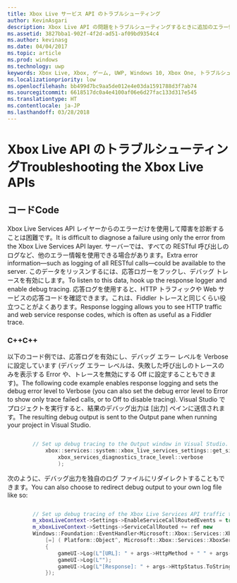 ```yaml
---
title: Xbox Live サービス API のトラブルシューティング
author: KevinAsgari
description: Xbox Live API の問題をトラブルシューティングするときに追加のエラー情報を記録する方法について説明します。
ms.assetid: 3827bba1-902f-4f2d-ad51-af09bd9354c4
ms.author: kevinasg
ms.date: 04/04/2017
ms.topic: article
ms.prod: windows
ms.technology: uwp
keywords: Xbox Live, Xbox, ゲーム, UWP, Windows 10, Xbox One, トラブルシューティング, エラー, ログ
ms.localizationpriority: low
ms.openlocfilehash: bb499d7bc9aa5de012e4e03da1591788d3f7ab74
ms.sourcegitcommit: 6618517dc0a4e4100af06e6d27fac133d317e545
ms.translationtype: HT
ms.contentlocale: ja-JP
ms.lasthandoff: 03/28/2018
---
```

# <a name="troubleshooting-the-xbox-live-apis"></a><span data-ttu-id="2e91b-104">Xbox Live API のトラブルシューティング</span><span class="sxs-lookup"><span data-stu-id="2e91b-104">Troubleshooting the Xbox Live APIs</span></span>

## <a name="code"></a><span data-ttu-id="2e91b-105">コード</span><span class="sxs-lookup"><span data-stu-id="2e91b-105">Code</span></span>

<span data-ttu-id="2e91b-106">Xbox Live Services API レイヤーからのエラーだけを使用して障害を診断することは困難です。</span><span class="sxs-lookup"><span data-stu-id="2e91b-106">It is difficult to diagnose a failure using only the error from the Xbox Live Services API layer.</span></span> <span data-ttu-id="2e91b-107">サーバーでは、すべての RESTful 呼び出しのログなど、他のエラー情報を使用できる場合があります。</span><span class="sxs-lookup"><span data-stu-id="2e91b-107">Extra error information—such as logging of all RESTful calls—could be available to the server.</span></span> <span data-ttu-id="2e91b-108">このデータをリッスンするには、応答ロガーをフックし、デバッグ トレースを有効にします。</span><span class="sxs-lookup"><span data-stu-id="2e91b-108">To listen to this data, hook up the response logger and enable debug tracing.</span></span> <span data-ttu-id="2e91b-109">応答ログを使用すると、HTTP トラフィックや Web サービスの応答コードを確認できます。これは、Fiddler トレースと同じくらい役立つことがよくあります。</span><span class="sxs-lookup"><span data-stu-id="2e91b-109">Response logging allows you to see HTTP traffic and web service response codes, which is often as useful as a Fiddler trace.</span></span>

### <a name="c"></a><span data-ttu-id="2e91b-110">C++</span><span class="sxs-lookup"><span data-stu-id="2e91b-110">C++</span></span>

<span data-ttu-id="2e91b-111">以下のコード例では、応答ログを有効にし、デバッグ エラー レベルを Verbose に設定しています (デバッグ エラー レベルは、失敗した呼び出しのトレースのみを表示する Error や、トレースを無効にする Off に設定することもできます)。</span><span class="sxs-lookup"><span data-stu-id="2e91b-111">The following code example enables response logging and sets the debug error level to Verbose (you can also set the debug error level to Error to show only trace failed calls, or to Off to disable tracing).</span></span> <span data-ttu-id="2e91b-112">Visual Studio でプロジェクトを実行すると、結果のデバッグ出力は [出力] ペインに送信されます。</span><span class="sxs-lookup"><span data-stu-id="2e91b-112">The resulting debug output is sent to the Output pane when running your project in Visual Studio.</span></span>  

```cpp

        // Set up debug tracing to the Output window in Visual Studio.
            xbox::services::system::xbox_live_services_settings::get_singleton_instance()->set_diagnostics_trace_level(
                xbox_services_diagnostics_trace_level::verbose
                );
```

<span data-ttu-id="2e91b-113">次のように、デバッグ出力を独自のログ ファイルにリダイレクトすることもできます。</span><span class="sxs-lookup"><span data-stu-id="2e91b-113">You can also choose to redirect debug output to your own log file like so:</span></span>

```cpp

        // Set up debug tracing of the Xbox Live Services API traffic to the game UI.
        m_xboxLiveContext->Settings->EnableServiceCallRoutedEvents = true;
        m_xboxLiveContext->Settings->ServiceCallRouted += ref new
        Windows::Foundation::EventHandler<Microsoft::Xbox::Services::XboxServiceCallRoutedEventArgs^>(
            [=] ( Platform::Object^, Microsoft::Xbox::Services::XboxServiceCallRoutedEventArgs^ args )
            {
                gameUI->Log(L"[URL]: " + args->HttpMethod + " " + args->Url->AbsoluteUri);
                gameUI->Log(L"");
                gameUI->Log(L"[Response]: " + args->HttpStatus.ToString() + " " + args->ResponseBody);
            });

```
